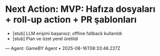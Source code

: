 # Next Action: MVP: Hafıza dosyaları + roll-up action + PR şablonları

- [stub] LLM erişimi başarısız; offline fallback kullanıldı
- [stub] Plan ve özet yerel üretildi

— Agent: GameBY Agent • 2025-08-16T08:33:46.227Z
